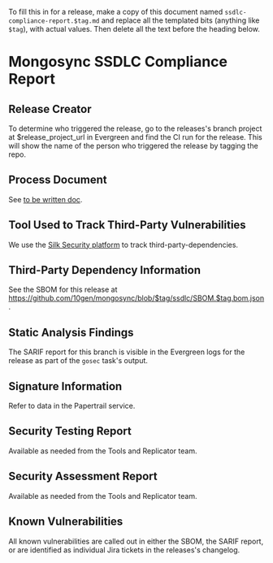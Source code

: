 To fill this in for a release, make a copy of this document named `ssdlc-compliance-report.$tag.md`
and replace all the templated bits (anything like `$tag`), with actual values. Then delete all the
text before the heading below.

# Mongosync SSDLC Compliance Report

## Release Creator

To determine who triggered the release, go to the releases's branch project at $release_project_url
in Evergreen and find the CI run for the release. This will show the name of the person who
triggered the release by tagging the repo.

## Process Document

See [to be written doc]().

## Tool Used to Track Third-Party Vulnerabilities

We use the [Silk Security platform](https://www.silk.security/) to track third-party-dependencies.

## Third-Party Dependency Information

See the SBOM for this release at
https://github.com/10gen/mongosync/blob/$tag/ssdlc/SBOM.$tag.bom.json.

## Static Analysis Findings

The SARIF report for this branch is visible in the Evergreen logs for the release as part of the
`gosec` task's output.

## Signature Information

Refer to data in the Papertrail service.

## Security Testing Report

Available as needed from the Tools and Replicator team.

## Security Assessment Report

Available as needed from the Tools and Replicator team.

## Known Vulnerabilities

All known vulnerabilities are called out in either the SBOM, the SARIF report, or are identified as
individual Jira tickets in the releases's changelog.
